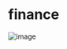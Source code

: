 # finance
![image](https://user-images.githubusercontent.com/81678247/235358272-9f0b1334-7877-414c-80cd-f404df5bee14.png)
